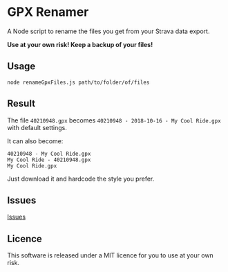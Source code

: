 # GPX Renamer

A Node script to rename the files you get from your Strava data export.

**Use at your own risk! Keep a backup of your files!**

## Usage

`node renameGpxFiles.js path/to/folder/of/files`

## Result

The file `40210948.gpx` becomes `40210948 - 2018-10-16 - My Cool Ride.gpx` with default settings.

It can also become:

```
40210948 - My Cool Ride.gpx
My Cool Ride - 40210948.gpx
My Cool Ride.gpx
```

Just download it and hardcode the style you prefer.

## Issues

[Issues](/issues)

## Licence

This software is released under a MIT licence for you to use at your own risk.